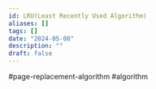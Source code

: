 ```yaml
---
id: LRU(Least Recently Used Algorithm)
aliases: []
tags: []
date: "2024-05-08"
description: ""
draft: false
---
```


#page-replacement-algorithm #algorithm 
